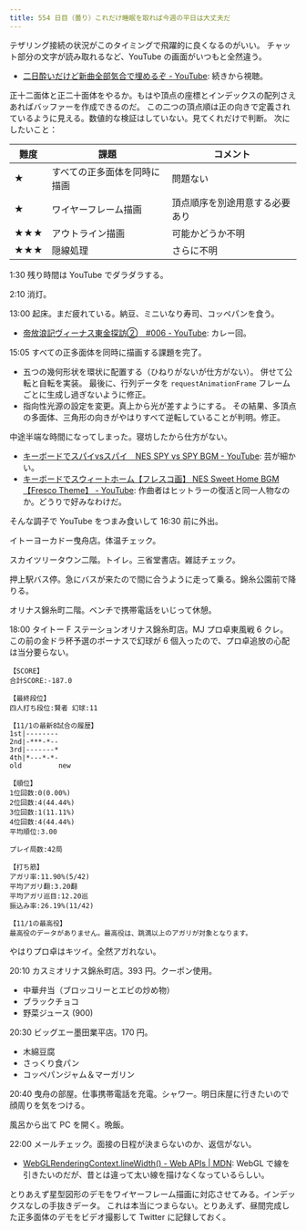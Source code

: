 ```yaml
---
title: 554 日目（曇り）これだけ睡眠を取れば今週の平日は大丈夫だ
---
```


テザリング接続の状況がこのタイミングで飛躍的に良くなるのがいい。
チャット部分の文字が読み取れるなど、YouTube の画面がいつもと全然違う。

* [二日酔いだけど新曲全部気合で埋めるぞ - YouTube](https://www.youtube.com/watch?v=tDXlmAsaQUk):
  続きから視聴。

正十二面体と正二十面体をやるか。もはや頂点の座標とインデックスの配列さえあればバッファーを作成できるのだ。
この二つの頂点順は正の向きで定義されているように見える。数値的な検証はしていない。見てくれだけで判断。
次にしたいこと：

| 難度 | 課題 | コメント |
|------------|------|-------|
| ★ | すべての正多面体を同時に描画 | 問題ない |
| ★ | ワイヤーフレーム描画 | 頂点順序を別途用意する必要あり |
| ★★★ | アウトライン描画 | 可能かどうか不明 |
| ★★★ | 隠線処理 | さらに不明 |

1:30 残り時間は YouTube でダラダラする。

2:10 消灯。

13:00 起床。まだ疲れている。納豆、ミニいなり寿司、コッペパンを食う。

* [帝放浪記ヴィーナス東金探訪②　&#x23;006 - YouTube](https://www.youtube.com/watch?v=XbjqrAIAZFY):
  カレー回。

15:05 すべての正多面体を同時に描画する課題を完了。

* 五つの幾何形状を環状に配置する（ひねりがないが仕方がない）。
  併せて公転と自転を実装。
  最後に、行列データを `requestAnimationFrame` フレームごとに生成し過ぎないように修正。
* 指向性光源の設定を変更。真上から光が差すようにする。
  その結果、多頂点の多面体、三角形の向きがやはりすべて逆転していることが判明。修正。

中途半端な時間になってしまった。寝坊したから仕方がない。

* [キーボードでスパイvsスパイ　NES SPY vs SPY BGM - YouTube](https://www.youtube.com/watch?v=oOeqSpNk4uY):
  芸が細かい。
* [キーボードでスウィートホーム【フレスコ画】 NES Sweet Home BGM【Fresco Theme】 - YouTube](https://www.youtube.com/watch?v=E_Bww3KdS3o):
  作曲者はヒットラーの復活と同一人物なのか。どうりで好みなわけだ。

そんな調子で YouTube をつまみ食いして 16:30 前に外出。

イトーヨーカドー曳舟店。体温チェック。

スカイツリータウン二階。トイレ。三省堂書店。雑誌チェック。

押上駅バス停。急にバスが来たので間に合うように走って乗る。錦糸公園前で降りる。

オリナス錦糸町二階。ベンチで携帯電話をいじって休憩。

18:00 タイトー F ステーションオリナス錦糸町店。MJ プロ卓東風戦 6 クレ。
この前の金ドラ杯予選のボーナスで幻球が 6 個入ったので、プロ卓追放の心配は当分要らない。

```text
【SCORE】
合計SCORE:-187.0

【最終段位】
四人打ち段位:賢者 幻球:11

【11/1の最新8試合の履歴】
1st|--------
2nd|-***-*--
3rd|-------*
4th|*---*-*-
old         new

【順位】
1位回数:0(0.00%)
2位回数:4(44.44%)
3位回数:1(11.11%)
4位回数:4(44.44%)
平均順位:3.00

プレイ局数:42局

【打ち筋】
アガリ率:11.90%(5/42)
平均アガリ翻:3.20翻
平均アガリ巡目:12.20巡
振込み率:26.19%(11/42)

【11/1の最高役】
最高役のデータがありません。最高役は、跳満以上のアガリが対象となります。
```

やはりプロ卓はキツイ。全然アガれない。

20:10 カスミオリナス錦糸町店。393 円。クーポン使用。

* 中華弁当（ブロッコリーとエビの炒め物）
* ブラックチョコ
* 野菜ジュース (900)

20:30 ビッグエー墨田業平店。170 円。

* 木綿豆腐
* さっくり食パン
* コッペパンジャム＆マーガリン

20:40 曳舟の部屋。仕事携帯電話を充電。シャワー。明日床屋に行きたいので顔周りを気をつける。

風呂から出て PC を開く。晩飯。

22:00 メールチェック。面接の日程が決まらないのか、返信がない。

* [WebGLRenderingContext.lineWidth() - Web APIs &#x7c; MDN](https://developer.mozilla.org/en-US/docs/Web/API/WebGLRenderingContext/lineWidth):
  WebGL で線を引きたいのだが、昔とは違って太い線を描けなくなっているらしい。

とりあえず星型図形のデモをワイヤーフレーム描画に対応させてみる。インデックスなしの手抜きデータ。
これは本当につまらない。とりあえず、昼間完成した正多面体のデモをビデオ撮影して Twitter に記録しておく。
